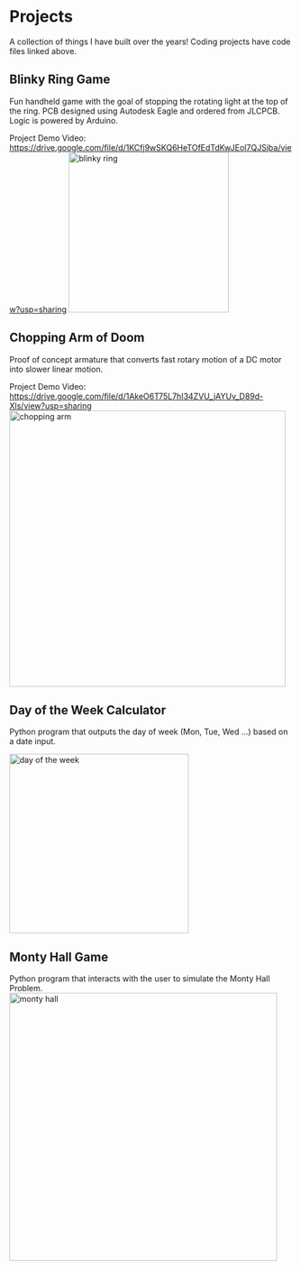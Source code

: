 # Projects
A collection of things I have built over the years! Coding projects have code files linked above.

## Blinky Ring Game
Fun handheld game with the goal of stopping the rotating light at the top of the ring. PCB designed using Autodesk Eagle and ordered from JLCPCB. Logic is powered by Arduino.

Project Demo Video: https://drive.google.com/file/d/1KCfj9wSKQ6HeTOfEdTdKwJEoI7QJSjba/view?usp=sharing
<img width="284" alt="blinky ring" src="https://user-images.githubusercontent.com/53913125/178170458-9f61d548-390b-426e-92a7-8513885b45a0.PNG">

## Chopping Arm of Doom
Proof of concept armature that converts fast rotary motion of a DC motor into slower linear motion.

Project Demo Video: https://drive.google.com/file/d/1AkeO6T75L7hI34ZVU_jAYUv_D89d-Xls/view?usp=sharing
<img width="490" alt="chopping arm" src="https://user-images.githubusercontent.com/53913125/178171226-d397e813-a09a-4e64-b031-42acd8564302.PNG">

## Day of the Week Calculator
Python program that outputs the day of week (Mon, Tue, Wed ...) based on a date input.

<img width="318" alt="day of the week" src="https://user-images.githubusercontent.com/53913125/178192178-380121f9-48a4-43b2-bce8-7670b25766a1.PNG">

## Monty Hall Game
Python program that interacts with the user to simulate the Monty Hall Problem.
<img width="475" alt="monty hall" src="https://user-images.githubusercontent.com/53913125/178192843-65886dab-991d-43d0-a782-0e578ac152e7.PNG">
